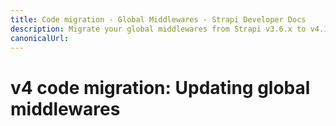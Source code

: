 ```yaml
---
title: Code migration - Global Middlewares - Strapi Developer Docs
description: Migrate your global middlewares from Strapi v3.6.x to v4.1.x with step-by-step instructions
canonicalUrl:  
---
```


# v4 code migration: Updating global middlewares

